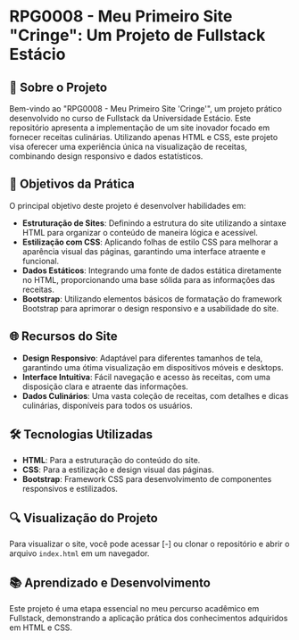 # RPG0008 - Meu Primeiro Site "Cringe": Um Projeto de Fullstack Estácio

## 🍲 Sobre o Projeto
Bem-vindo ao "RPG0008 - Meu Primeiro Site 'Cringe'", um projeto prático desenvolvido no curso de Fullstack da Universidade Estácio. Este repositório apresenta a implementação de um site inovador focado em fornecer receitas culinárias. Utilizando apenas HTML e CSS, este projeto visa oferecer uma experiência única na visualização de receitas, combinando design responsivo e dados estatísticos.

## 🎯 Objetivos da Prática
O principal objetivo deste projeto é desenvolver habilidades em:
- **Estruturação de Sites**: Definindo a estrutura do site utilizando a sintaxe HTML para organizar o conteúdo de maneira lógica e acessível.
- **Estilização com CSS**: Aplicando folhas de estilo CSS para melhorar a aparência visual das páginas, garantindo uma interface atraente e funcional.
- **Dados Estáticos**: Integrando uma fonte de dados estática diretamente no HTML, proporcionando uma base sólida para as informações das receitas.
- **Bootstrap**: Utilizando elementos básicos de formatação do framework Bootstrap para aprimorar o design responsivo e a usabilidade do site.

## 🌐 Recursos do Site
- **Design Responsivo**: Adaptável para diferentes tamanhos de tela, garantindo uma ótima visualização em dispositivos móveis e desktops.
- **Interface Intuitiva**: Fácil navegação e acesso às receitas, com uma disposição clara e atraente das informações.
- **Dados Culinários**: Uma vasta coleção de receitas, com detalhes e dicas culinárias, disponíveis para todos os usuários.

## 🛠️ Tecnologias Utilizadas
- **HTML**: Para a estruturação do conteúdo do site.
- **CSS**: Para a estilização e design visual das páginas.
- **Bootstrap**: Framework CSS para desenvolvimento de componentes responsivos e estilizados.

## 🔍 Visualização do Projeto
Para visualizar o site, você pode acessar [-] ou clonar o repositório e abrir o arquivo `index.html` em um navegador.

## 📚 Aprendizado e Desenvolvimento
Este projeto é uma etapa essencial no meu percurso acadêmico em Fullstack, demonstrando a aplicação prática dos conhecimentos adquiridos em HTML e CSS.
